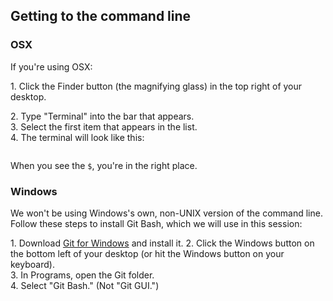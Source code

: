 
## Getting to the command line

### OSX

If you're using OSX:

1\. Click the Finder button (the magnifying glass) in the top right of your desktop.  

<gif>

2\. Type "Terminal" into the bar that appears.   
3\. Select the first item that appears in the list.  
4\. The terminal will look like this:  

<image>

When you see the `$`, you're in the right place.

### Windows

We won't be using Windows's own, non-UNIX version of the command line. Follow these steps to install Git Bash, which we will use in this session:

1\. Download [Git for Windows](https://git-for-windows.github.io/) and install it.
2\. Click the Windows button on the bottom left of your desktop (or hit the Windows button on your keyboard).  
3\. In Programs, open the Git folder.  
4\. Select "Git Bash." (Not "Git GUI.")  
